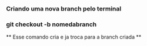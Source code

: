 ### Criando uma nova branch pelo terminal
### git checkout -b nomedabranch
** Esse comando cria e ja troca para a branch criada **